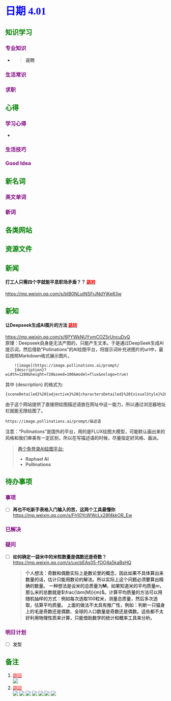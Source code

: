 ## <font color = blue face=楷体 size=6>日期 4.01 </font>

## <font color = green>知识学习 </font>
### <font color = purple>专业知识 </font>
+ 
   > <font color = o> 说明 </font>
### <font color = purple>生活常识 </font>

### <font color = purple>求职 </font>



## <font color = green>心得 </font>
### <font color = purple>学习心得 </font>
+ 
### <font color = purple>生活技巧 </font>

### <font color = purple>Good Idea </font>



## <font color = green>新名词 </font>
### <font color = purple>英文单词 </font>
### <font color = purple>新词 </font>



## <font color = green>各类网站 </font>


## <font color = green>资源文件 </font>


## <font color = green>新闻 </font>
#### 打工人只需四个字就能平息职场矛盾？？ <a id = "02-1">  [<font color = red>跳转</font>](#02-2)
https://mp.weixin.qq.com/s/bIB0NLutNSFrJNdYjKe83w

## <font color = green>新知 </font>
#### 让Deepseek生成AI图片的方法  <a id = "01-1">  [<font color = red>跳转</font>](#01-2) 
https://mp.weixin.qq.com/s/6PYWkNUYvmCOZ5rUncuDyQ  
	原理：Deepseek自身是无法产图的，只能产生文本。于是通过DeepSeek生成AI提示词，然后借助“Pollinations”的AI绘图平台，将提示词补充进图片的url中，最后按照Markdown格式展示图片。
```
	![image](https://image.pollinations.ai/prompt/
	{description}?width=1280&height=720&seed=100&model=flux&nologo=true)
```
其中 {description} 的格式为:
```		
{sceneDetailed}%20{adjective}%20{charactersDetailed}%20{visualStyle}%20{genre}%20{artistReference}
```
由于这个网站提供了直接把绘图描述语放在网址中这一能力，所以通过浏览器地址栏就能无限绘图了。
```
https://image.pollinations.ai/prompt/描述语
```
注意：“Pollinations”是国外的平台，用的是FLUX绘图大模型，可能默认画出来的风格和我们审美有一定区别，所以在写描述语的时候，尽量指定好风格、画派。

> [两个免登录AI绘图平台:](https://mp.weixin.qq.com/s?__biz=MjM5MDI4MzA3Mg==&mid=2647694280&idx=1&sn=8e9bfc23f02e274b1b45061ec8bfb664&scene=21)
> + **Raphael AI**
> + **Pollinations**

## <font color = green>待办事项 </font>
### <font color = purple>事项 </font>
- [ ] **再也不吃新手表格入门输入的苦，这两个工具最懂你**  
	https://mp.weixin.qq.com/s/Fh10YcWWcLx28f4kkOR_Ew  
	
### <font color = purple>已解决 </font>
### <font color = purple>疑问 </font>
- [ ] **如何确定一袋米中的米粒数量是偶数还是奇数？**  
	https://mp.weixin.qq.com/s/uxcbEAs05-fOO4a5kaBsHQ  
	> <font color = o > 个人想法：奇数和偶数实际上是数论里的概念，因此如果不具体算出来数量的话，估计只能用数论的解法。所以实际上这个问题必须要算出精确的数量。
	一种想法是设米的总质量为$\bm{M}$，如果知道米的平均质量$m$，那么米的总数就是$\frac{\bm{M}}{m}$。计算平均质量的方法可以用随机抽样的方式：例如每次选取100粒米，测量总质量，然后多次选取，估算平均质量。
	上面的做法不太具有推广性，例如：判断一只猫身上的毛是奇数还是偶数、全球的人口数量是奇数还是偶数。这些都不太好利用物理性质来计算，只能借助数学的统计和概率工具来分析。
### <font color = purple>明日计划 </font>
- [ ] 发型  


## <font color = green>备注 </font>
  1. <a id ="01-2">[<font color = red>跳回</font>](#01-1) <br/> <img src= ../picture/4.01/01.png>
  2. <a id = "02-2">  [<font color = red>跳回</font>](#02-1)<br/>  <img src="../picture/4.01/02.jpg">  <img src="../picture/4.01/03.jpg"> <img src="../picture/4.01/04.jpg"> <img src="../picture/4.01/05.jpg"> <img src="../picture/4.01/06.jpg"> <img src="../picture/4.01/07.jpg"> <img src="../picture/4.01/08.jpg">


<!--stackedit_data:
eyJoaXN0b3J5IjpbLTIwNTU5OTA3NzUsMTUwMjU0NzA1MiwxMj
AxODcxNjQ2LDUzNzIwODM1MCwtNzU2MDg5NTk5LC0xMTM3NDc4
ODc0LDEyNjg0MTQxMTgsLTExMjU4ODUxMDEsMTY3MjU4MjYyOS
wyMTk2NzM0NTMsODY0MDg5MDgwLDEyMDgxMDI2NTYsMTEwMTQ3
MTc2MSwtMzQ3MjQ5MjMxLC0yMTQxMzgxMDQ5XX0=
-->